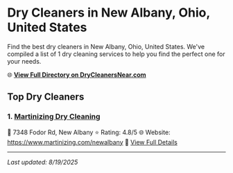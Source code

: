 # Dry Cleaners in New Albany, Ohio, United States

Find the best dry cleaners in New Albany, Ohio, United States. We've compiled a list of 1 dry cleaning services to help you find the perfect one for your needs.

🌐 **[View Full Directory on DryCleanersNear.com](https://drycleanersnear.com/city/US/Ohio/New%20Albany)**

## Top Dry Cleaners

### 1. [Martinizing Dry Cleaning](https://drycleanersnear.com/dryCleaner/689aa0402abe37ea0a6562b4/martinizing-dry-cleaning)
📍 7348 Fodor Rd, New Albany
⭐ Rating: 4.8/5
🌐 Website: https://www.martinizing.com/newalbany
🔗 [View Full Details](https://drycleanersnear.com/dryCleaner/689aa0402abe37ea0a6562b4/martinizing-dry-cleaning)


---

*Last updated: 8/19/2025*
